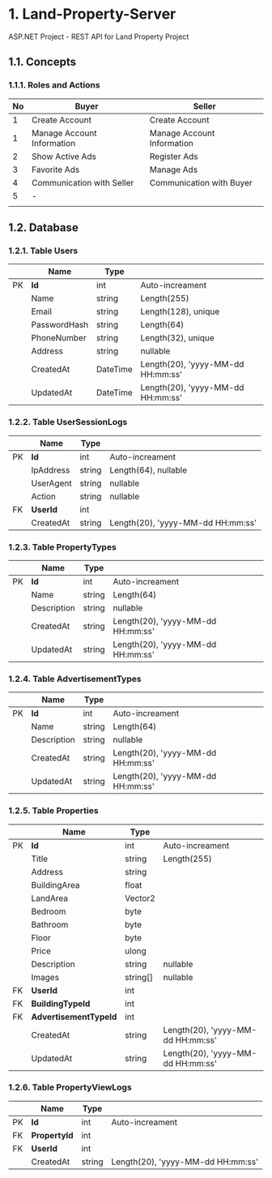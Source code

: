 # 1. Land-Property-Server

ASP.NET Project - REST API for Land Property Project

## 1.1. **Concepts**

### 1.1.1. Roles and Actions

| No  | Buyer                      | Seller                     |
| --- | -------------------------- | -------------------------- |
| 1   | Create Account             | Create Account             |
| 1   | Manage Account Information | Manage Account Information |
| 2   | Show Active Ads            | Register Ads               |
| 3   | Favorite Ads               | Manage Ads                 |
| 4   | Communication with Seller  | Communication with Buyer   |
| 5   | -                          |                            |
|     |                            |                            |

## 1.2. **Database**

### 1.2.1. Table Users

|     | Name         | Type     |                                   |
| --- | ------------ | -------- | --------------------------------- |
| PK  | **Id**       | int      | Auto-increament                   |
|     | Name         | string   | Length(255)                       |
|     | Email        | string   | Length(128), unique               |
|     | PasswordHash | string   | Length(64)                        |
|     | PhoneNumber  | string   | Length(32), unique                |
|     | Address      | string   | nullable                          |
|     | CreatedAt    | DateTime | Length(20), 'yyyy-MM-dd HH:mm:ss' |
|     | UpdatedAt    | DateTime | Length(20), 'yyyy-MM-dd HH:mm:ss' |

### 1.2.2. Table UserSessionLogs

|     | Name       | Type   |                                   |
| --- | ---------- | ------ | --------------------------------- |
| PK  | **Id**     | int    | Auto-increament                   |
|     | IpAddress  | string | Length(64), nullable              |
|     | UserAgent  | string | nullable                          |
|     | Action     | string | nullable                          |
| FK  | **UserId** | int    |                                   |
|     | CreatedAt  | string | Length(20), 'yyyy-MM-dd HH:mm:ss' |

### 1.2.3. Table PropertyTypes

|     | Name        | Type   |                                   |
| --- | ----------- | ------ | --------------------------------- |
| PK  | **Id**      | int    | Auto-increament                   |
|     | Name        | string | Length(64)                        |
|     | Description | string | nullable                          |
|     | CreatedAt   | string | Length(20), 'yyyy-MM-dd HH:mm:ss' |
|     | UpdatedAt   | string | Length(20), 'yyyy-MM-dd HH:mm:ss' |

### 1.2.4. Table AdvertisementTypes

|     | Name        | Type   |                                   |
| --- | ----------- | ------ | --------------------------------- |
| PK  | **Id**      | int    | Auto-increament                   |
|     | Name        | string | Length(64)                        |
|     | Description | string | nullable                          |
|     | CreatedAt   | string | Length(20), 'yyyy-MM-dd HH:mm:ss' |
|     | UpdatedAt   | string | Length(20), 'yyyy-MM-dd HH:mm:ss' |

### 1.2.5. Table Properties

|     | Name                    | Type     |                                   |
| --- | ----------------------- | -------- | --------------------------------- |
| PK  | **Id**                  | int      | Auto-increament                   |
|     | Title                   | string   | Length(255)                       |
|     | Address                 | string   |                                   |
|     | BuildingArea            | float    |                                   |
|     | LandArea                | Vector2  |                                   |
|     | Bedroom                 | byte     |                                   |
|     | Bathroom                | byte     |                                   |
|     | Floor                   | byte     |                                   |
|     | Price                   | ulong    |                                   |
|     | Description             | string   | nullable                          |
|     | Images                  | string[] | nullable                          |
| FK  | **UserId**              | int      |                                   |
| FK  | **BuildingTypeId**      | int      |                                   |
| FK  | **AdvertisementTypeId** | int      |                                   |
|     | CreatedAt               | string   | Length(20), 'yyyy-MM-dd HH:mm:ss' |
|     | UpdatedAt               | string   | Length(20), 'yyyy-MM-dd HH:mm:ss' |

### 1.2.6. Table PropertyViewLogs

|     | Name           | Type   |                                   |
| --- | -------------- | ------ | --------------------------------- |
| PK  | **Id**         | int    | Auto-increament                   |
| FK  | **PropertyId** | int    |                                   |
| FK  | **UserId**     | int    |                                   |
|     | CreatedAt      | string | Length(20), 'yyyy-MM-dd HH:mm:ss' |
